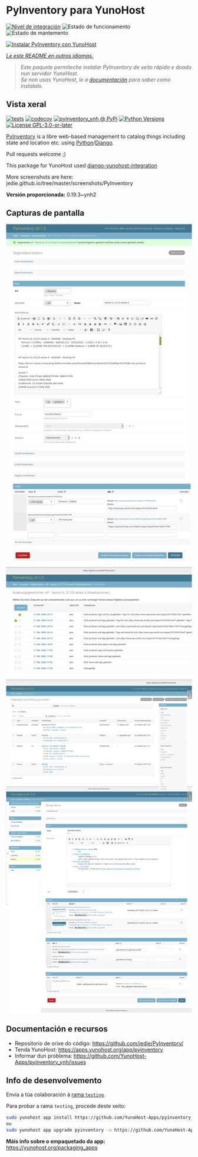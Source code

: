 <!--
NOTA: Este README foi creado automáticamente por <https://github.com/YunoHost/apps/tree/master/tools/readme_generator>
NON debe editarse manualmente.
-->

# PyInventory para YunoHost

[![Nivel de integración](https://dash.yunohost.org/integration/pyinventory.svg)](https://dash.yunohost.org/appci/app/pyinventory) ![Estado de funcionamento](https://ci-apps.yunohost.org/ci/badges/pyinventory.status.svg) ![Estado de mantemento](https://ci-apps.yunohost.org/ci/badges/pyinventory.maintain.svg)

[![Instalar PyInventory con YunoHost](https://install-app.yunohost.org/install-with-yunohost.svg)](https://install-app.yunohost.org/?app=pyinventory)

*[Le este README en outros idiomas.](./ALL_README.md)*

> *Este paquete permíteche instalar PyInventory de xeito rápido e doado nun servidor YunoHost.*  
> *Se non usas YunoHost, le a [documentación](https://yunohost.org/install) para saber como instalalo.*

## Vista xeral

[![tests](https://github.com/YunoHost-Apps/pyinventory_ynh/actions/workflows/tests.yml/badge.svg?branch=main)](https://github.com/YunoHost-Apps/pyinventory_ynh/actions/workflows/tests.yml)
[![codecov](https://codecov.io/github/jedie/pyinventory_ynh/branch/main/graph/badge.svg)](https://app.codecov.io/github/jedie/pyinventory_ynh)
[![pyinventory_ynh @ PyPi](https://img.shields.io/pypi/v/pyinventory_ynh?label=pyinventory_ynh%20%40%20PyPi)](https://pypi.org/project/pyinventory_ynh/)
[![Python Versions](https://img.shields.io/pypi/pyversions/pyinventory_ynh)](https://github.com/YunoHost-Apps/pyinventory_ynh/blob/main/pyproject.toml)
[![License GPL-3.0-or-later](https://img.shields.io/pypi/l/pyinventory_ynh)](https://github.com/YunoHost-Apps/pyinventory_ynh/blob/main/LICENSE)

[PyInventory](https://github.com/jedie/PyInventory) is a libre web-based management to catalog things including state and location etc. using [Python](https://www.python.org/)/[Django](https://www.djangoproject.com/).

Pull requests welcome ;)

This package for YunoHost used [django-yunohost-integration](https://github.com/YunoHost-Apps/django_yunohost_integration)

More screenshots are here: jedie.github.io/tree/master/screenshots/PyInventory


**Versión proporcionada:** 0.19.3~ynh2

## Capturas de pantalla

![Captura de pantalla de PyInventory](./doc/screenshots/pyinventory_v010_screenshot_2.png)
![Captura de pantalla de PyInventory](./doc/screenshots/pyinventory_v010_screenshot_3.png)
![Captura de pantalla de PyInventory](./doc/screenshots/pyinventory_v020_screenshot_1.png)
![Captura de pantalla de PyInventory](./doc/screenshots/pyinventory_v0110_screenshot_memo_1.png)

## Documentación e recursos

- Repositorio de orixe do código: <https://github.com/jedie/PyInventory/>
- Tenda YunoHost: <https://apps.yunohost.org/app/pyinventory>
- Informar dun problema: <https://github.com/YunoHost-Apps/pyinventory_ynh/issues>

## Info de desenvolvemento

Envía a túa colaboración á [rama `testing`](https://github.com/YunoHost-Apps/pyinventory_ynh/tree/testing).

Para probar a rama `testing`, procede deste xeito:

```bash
sudo yunohost app install https://github.com/YunoHost-Apps/pyinventory_ynh/tree/testing --debug
ou
sudo yunohost app upgrade pyinventory -u https://github.com/YunoHost-Apps/pyinventory_ynh/tree/testing --debug
```

**Máis info sobre o empaquetado da app:** <https://yunohost.org/packaging_apps>
